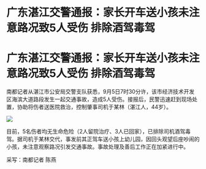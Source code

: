 # 广东湛江交警通报：家长开车送小孩未注意路况致5人受伤 排除酒驾毒驾

# 广东湛江交警通报：家长开车送小孩未注意路况致5人受伤 排除酒驾毒驾

南都记者从湛江市公安局交警支队获悉，9月5日7时30分许，该市经济技术开发区海滨大道路段发生一起交通事故，造成5人受伤。接报后，民警迅速赶到现场处置，协助将伤者送医院救治，控制肇事司机于某林（湛江人，44岁）。

![](https://inews.gtimg.com/om_bt/OCbmiFw5hFl4kypQwMB6AlDmQJ1bsUaMlAZ5_Ejl6O8OcAA/1000)

目前，5名伤者均无生命危险（2人留院治疗、3人已回家），已排除司机酒驾毒驾。据司机于某林交代，事发前其正驾车送小孩上幼儿园，因回头观望后座吵闹的小孩，未注意观察路况引发交通事故。事故处理及善后工作正在加紧进行中。

采写：南都记者 陈燕

